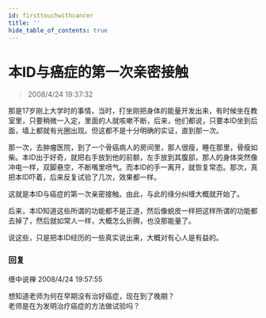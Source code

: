 ```yaml
---
id: firsttouchwithcancer
title: ''
hide_table_of_contents: true
---
```


# 本ID与癌症的第一次亲密接触

> 2008/4/24 19:37:32

<div style={{color: '#CC0000', fontSize: '18px', fontWeight: 'bold'}}>

那是17岁刚上大学时的事情，当时，打坐刚把身体的能量开发出来，有时候坐在教室里，只要稍微一入定，里面的人就咳嗽不断，后来，他们都说，只要本ID坐到后面，墙上都就有光圈出现。但这都不是十分明确的实证，直到那一次。

那一次，去肿瘤医院，到了一个骨癌病人的房间里，那人很瘦，睡在那里，骨瘦如柴。本ID出于好奇，就把右手放到他的前额，左手放到其腹部，那人的身体突然像冲电一样，双脚悬空，不断嘴里喷气。而本ID的手一离开，就恢复常态。那次，真把本ID吓着，后来反复试验了几次，效果都一样。

这就是本ID与癌症的第一次亲密接触。由此，与此的缘分纠缠大概就开始了。

后来，本ID知道这些所谓的功能都不是正道，然后像蜕皮一样把这样所谓的功能都去掉了，然后就如常人一样，大概怎么折腾，也没那能量了。

说这些，只是把本ID经历的一些真实说出来，大概对有心人是有益的。

</div>

### 回复

<div class='blog-comment'>
<span class='blog-comment-chan'>缠中说禅</span> 2008/4/24 19:57:55<br/>

想知道老师为何在早期没有治好癌症，现在到了晚期？<br/>
老师是在为发明治疗癌症的方法做试验吗？
</div>